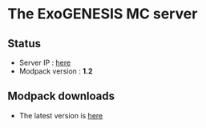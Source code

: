 # The ExoGENESIS MC server

## Status
- Server IP : [here](./ip.txt)
- Modpack version : **1.2**

## Modpack downloads
- The latest version is [here](https://github.com/MettaliK/ExoGENESIS/releases)
